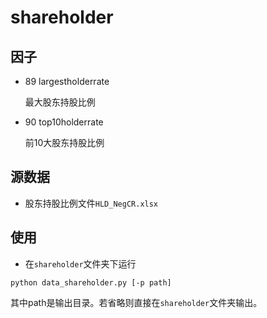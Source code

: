 # shareholder

## 因子

- 89 largestholderrate

  最大股东持股比例

- 90 top10holderrate

  前10大股东持股比例

  

## 源数据

- 股东持股比例文件`HLD_NegCR.xlsx`

  

  

## 使用


- 在`shareholder`文件夹下运行

```
python data_shareholder.py [-p path]
```

其中path是输出目录。若省略则直接在`shareholder`文件夹输出。